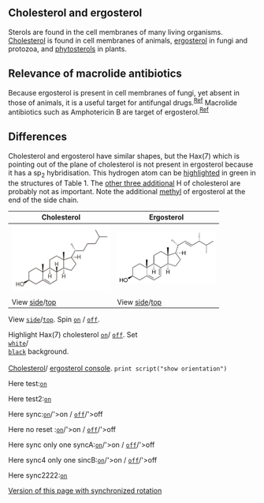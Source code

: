 ## Cholesterol and ergosterol

Sterols are found in the cell membranes of many living organisms. [Cholesterol](https://en.wikipedia.org/wiki/Cholesterol) is found in cell membranes of animals, [ergosterol](https://en.wikipedia.org/wiki/Ergosterol) in fungi and protozoa, and [phytosterols](https://en.wikipedia.org/wiki/Phytosterol) in plants.

## Relevance of macrolide antibiotics

Because ergosterol is present in cell membranes of fungi, yet absent in those of animals, it is a useful target for antifungal drugs.<sup>[Ref](https://en.wikipedia.org/wiki/Ergosterol#Target_for_antifungal_drugs)</sup> Macrolide antibiotics such as Amphotericin B are target of ergosterol.<sup>[Ref](https://academic.oup.com/jac/article/49/suppl_1/7/2473430)</sup>

## Differences

Cholesterol and ergosterol have similar shapes, but the Hax(7) which is pointing out of the plane of cholesterol is not present in ergosterol because it has a sp<sub>2</sub> hybridisation. This hydrogen atom can be <a href='javascript:Jmol.script(JmolAppletA,"select atomno = 41;color [0,255,0]")'>highlighted</a> in green in the structures of Table 1. The <a href='javascript:Jmol.script(JmolAppletA,"select atomno = 30, atomno = 48, atomno = 50;color [0,127,127]")'>other three additional</a> H of cholesterol are probably not as important. Note the additional <a href='javascript:Jmol.script(JmolAppletB,"select atomno = 65, atomno = 66, atomno = 67;color [127,127,0]")'>methyl</a> of ergosterol at the end of the side chain.

<script type="text/javascript" src="src/JSmol.min.js"></script>
<script type="text/javascript">
Cholest = {
    script: "set antialiasDisplay true;load $cholesterol;cartoon on;color cartoon structure;;rotate z 118.48; rotate y 117.66; rotate z -47.64;",
    width:350,      
    j2sPath: "src/j2s",   
    disableJ2SLoadMonitor: false,
    isableInitialConsole: true
}
Ergost = {
    script: "set antialiasDisplay true;load $ergosterol;cartoon on;color cartoon structure;;rotate z 118.48; rotate y 117.66; rotate z -47.64;",
    width:350,      
    j2sPath: "src/j2s",   
    disableJ2SLoadMonitor: false,
    isableInitialConsole: true
}
document.getElementById("Cholest").reset()
function sync() {
 var syncing = document.getElementById("drive").checked
 var s = (syncing ? "sync * on;sync * \"set syncMouse TRUE\"": "sync * off")
 //Jmol.script(JmolAppletA,s);
}
</script>

|Cholesterol|Ergosterol|
|----------|-----------|
|<center><img src="data/Cholesterol_2D.svg.png" alt="cholesterol" width="200" /></center> | <center><img src="data/Ergosterol_2D.svg.png" alt="ergosterol" width="200" /></center>|
|<script>Jmol.getApplet("JmolAppletA",Cholest);</script>|<script>Jmol.getApplet("JmolAppletB",Ergost);</script>|
|View <a href='javascript:Jmol.script(JmolAppletA,"reset; rotate z 33.34; rotate y 125.99; rotate z -67.45;select atomno = 41;color [0,255,0]")'>side</a>/<a href='javascript:Jmol.script(JmolAppletA,"reset;rotate z 118.48; rotate y 117.66; rotate z -47.64;select atomno = 41;color [0,255,0]")'>top</a>|View <a href='javascript:Jmol.script(JmolAppletB,"reset; rotate z -179.67; rotate y 93.62; rotate z -93.8;")'>side</a>/<a href='javascript:Jmol.script(JmolAppletB,"reset; rotate z -113.86; rotate y 135.11; rotate z -93.93;")'>top</a>|

View <code><a href='javascript:Jmol.script(JmolAppletA,"reset; rotate z 33.34; rotate y 125.99; rotate z -67.45;select atomno = 41;color [0,255,0]");javascript:Jmol.script(JmolAppletB,"reset; rotate z -179.67; rotate y 93.62; rotate z -93.8; ")'>side</a></code>/<code><a href='javascript:Jmol.script(JmolAppletA,"reset;rotate z 118.48; rotate y 117.66; rotate z -47.64;select atomno = 41;color [0,255,0]");javascript:Jmol.script(JmolAppletB,"reset; rotate z -113.86; rotate y 135.11; rotate z -93.93;")'>top</a></code>.
Spin
<code><a href='javascript:Jmol.script(JmolAppletA,"spin on");javascript:Jmol.script(JmolAppletB,"spin on")'>on</a></code> /
<code><a href='javascript:Jmol.script(JmolAppletA,"spin off");javascript:Jmol.script(JmolAppletB,"spin off")'>off</a></code>.

Highlight Hax(7) cholesterol <code><a href='javascript:Jmol.script(JmolAppletA,"select atomno = 41;color [0,255,0]")'>on</a></code>/
<code><a href='javascript:Jmol.script(JmolAppletA,"select atomno = 41;color [255,255,255]")'>off</a></code>.
Set
<code><a href='javascript:Jmol.script(JmolAppletA,"script APPLET * \"background white\"")'> white</a></code>/
<code><a href='javascript:Jmol.script(JmolAppletA,"script APPLET * \"background black\"")'> black</a></code> background.
<br><br>
<a href='javascript:Jmol.script(JmolAppletA,"console")'>Cholesterol</a>/
<a href='javascript:Jmol.script(JmolAppletB,"console")'>ergosterol console</a>.
<code>print script("show orientation")</code>

Here test:<code><a href='javascript:var syncing = document.getElementById("drive").checked;Jmol.script(JmolAppletA,"spin on");javascript:Jmol.script(JmolAppletB,"spin on")'>on</a></code> 

Here test2:<code><a href='javascript:var syncing = document.getElementById("drive").checked;Jmol.script(JmolAppletA,"spin on");javascript:Jmol.script(JmolAppletB,"spin on")'>on</a></code> 

Here sync:<code><a href='javascript:JmolAppletA,"reset; rotate z 33.34; rotate y 125.99; rotate z -67.45;select atomno = 41;color [0,255,0]; sync on");javascript:Jmol.script(JmolAppletB,"reset; rotate z -179.67; rotate y 93.62; rotate z -93.8;sync on")'>on</a></code>/'>on / 
<code><a href='javascript:Jmol.script(JmolAppletA,"sync off");Jmol.script(JmolAppletB,"sync off")'>off</a></code>/'>off 


Here no reset :<code><a href='javascript:JmolAppletA," rotate z 33.34; rotate y 125.99; rotate z -67.45;select atomno = 41;color [0,255,0]; sync on");javascript:Jmol.script(JmolAppletB,"rotate z -179.67; rotate y 93.62; rotate z -93.8;sync on")'>on</a></code>/'>on / 
<code><a href='javascript:Jmol.script(JmolAppletA,"sync off");Jmol.script(JmolAppletB,"sync off")'>off</a></code>/'>off 



Here sync only one syncA:<code><a href='javascript:JmolAppletA,"reset; rotate z 33.34; rotate y 125.99; rotate z -67.45;select atomno = 41;color [0,255,0]; sync on");javascript:Jmol.script(JmolAppletB,"reset; rotate z -179.67; rotate y 93.62; rotate z -93.8;")'>on</a></code>/'>on / 
<code><a href='javascript:Jmol.script(JmolAppletA,"sync off");Jmol.script(JmolAppletB,"sync off")'>off</a></code>/'>off 



Here sync4 only one sincB:<code><a href='javascript:JmolAppletA,"reset; rotate z 33.34; rotate y 125.99; rotate z -67.45;select atomno = 41;color [0,255,0]; ");javascript:Jmol.script(JmolAppletB,"reset; rotate z -179.67; rotate y 93.62; rotate z -93.8;sync on")'>on</a></code>/'>on / 
<code><a href='javascript:Jmol.script(JmolAppletA,"sync off");Jmol.script(JmolAppletB,"sync off")'>off</a></code>/'>off 

Here sync2222:<code><a href='javascript:Jmol.script(JmolAppletA,"sync on",Jmol.script(JmolAppletB,"sync on")'>on</a></code>

[Version of this page with synchronized rotation](page2.html)
